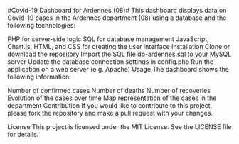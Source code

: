 #Covid-19 Dashboard for Ardennes (08)#
This dashboard displays data on Covid-19 cases in the Ardennes department (08) using a database and the following technologies:

PHP for server-side logic
SQL for database management
JavaScript, Chart.js, HTML, and CSS for creating the user interface
Installation
Clone or download the repository
Import the SQL file db-ardennes.sql to your MySQL server
Update the database connection settings in config.php
Run the application on a web server (e.g. Apache)
Usage
The dashboard shows the following information:

Number of confirmed cases
Number of deaths
Number of recoveries
Evolution of the cases over time
Map representation of the cases in the department
Contribution
If you would like to contribute to this project, please fork the repository and make a pull request with your changes.

License
This project is licensed under the MIT License. See the LICENSE file for details.
